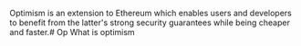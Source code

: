 Optimism is an extension to Ethereum which enables users and developers to benefit from the latter's strong security guarantees while being cheaper and faster.# Op
What is optimism
